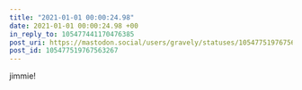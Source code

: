 ```yaml
---
title: "2021-01-01 00:00:24.98"
date: 2021-01-01 00:00:24.98 +00
in_reply_to: 105477441170476385
post_uri: https://mastodon.social/users/gravely/statuses/105477519767563267
post_id: 105477519767563267
---
```

jimmie!


